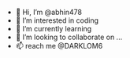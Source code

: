 - 👋 Hi, I’m @abhin478
- 👀 I’m interested in coding
- 🌱 I’m currently learning 
- 💞️ I’m looking to collaborate on ...
- 📫  reach me @DARKLOM6

<!---
abhin478/abhin478 is a ✨ special ✨ repository because its `README.md` (this file) appears on your GitHub profile.
You can click the Preview link to take a look at your changes.
--->
